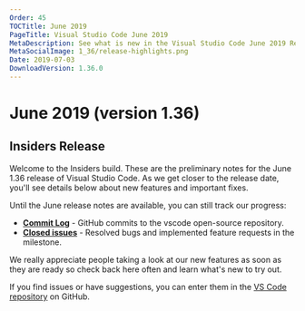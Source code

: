 ```yaml
---
Order: 45
TOCTitle: June 2019
PageTitle: Visual Studio Code June 2019
MetaDescription: See what is new in the Visual Studio Code June 2019 Release (1.36)
MetaSocialImage: 1_36/release-highlights.png
Date: 2019-07-03
DownloadVersion: 1.36.0
---
```

# June 2019 (version 1.36)

<!-- DOWNLOAD_LINKS_PLACEHOLDER -->

## Insiders Release

Welcome to the Insiders build. These are the preliminary notes for the June 1.36 release of Visual Studio Code. As we get closer to the release date, you'll see details below about new features and important fixes.

Until the June release notes are available, you can still track our progress:

* **[Commit Log](https://github.com/Microsoft/vscode/commits/master)** - GitHub commits to the vscode open-source repository.
* **[Closed issues](https://github.com/Microsoft/vscode/milestone/95?closed=1)** - Resolved bugs and implemented feature requests in the milestone.

We really appreciate people taking a look at our new features as soon as they are ready so check back here often and learn what's new to try out.

If you find issues or have suggestions, you can enter them in the [VS Code repository](https://github.com/Microsoft/vscode/issues) on GitHub.

<!-- In-product release notes styles.  Do not modify without also modifying regex in gulpfile.common.js -->
<a id="scroll-to-top" role="button" aria-label="scroll to top" href="#"><span class="icon"></span></a>
<link rel="stylesheet" type="text/css" href="css/inproduct_releasenotes.css"/>
